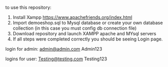 to use this repository:
1. Install Xampp https://www.apachefriends.org/index.html
2. Import demoeshop.sql to Mysql database or create your own database collection (in this case you must config db connection file)
3. Download repository and launch XAMPP apache and MYsql servers
4. If all steps were completed correctly you should be seeing Login page.



login for admin: 
admin@admin.com
Admin123

logins for user:
Testing@testing.com
Testing123

